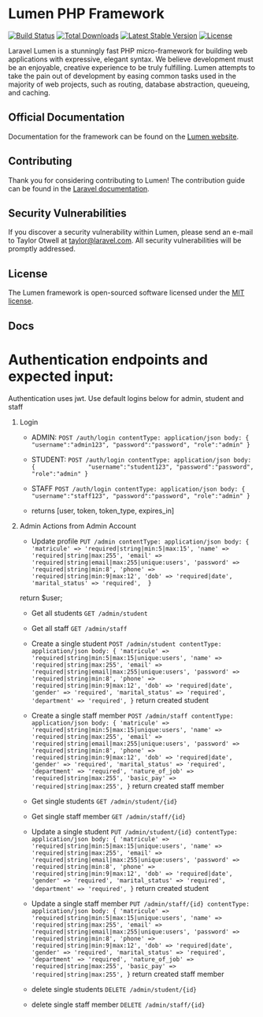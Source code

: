 # Lumen PHP Framework

[![Build Status](https://travis-ci.org/laravel/lumen-framework.svg)](https://travis-ci.org/laravel/lumen-framework)
[![Total Downloads](https://poser.pugx.org/laravel/lumen-framework/d/total.svg)](https://packagist.org/packages/laravel/lumen-framework)
[![Latest Stable Version](https://poser.pugx.org/laravel/lumen-framework/v/stable.svg)](https://packagist.org/packages/laravel/lumen-framework)
[![License](https://poser.pugx.org/laravel/lumen-framework/license.svg)](https://packagist.org/packages/laravel/lumen-framework)

Laravel Lumen is a stunningly fast PHP micro-framework for building web applications with expressive, elegant syntax. We believe development must be an enjoyable, creative experience to be truly fulfilling. Lumen attempts to take the pain out of development by easing common tasks used in the majority of web projects, such as routing, database abstraction, queueing, and caching.

## Official Documentation

Documentation for the framework can be found on the [Lumen website](https://lumen.laravel.com/docs).

## Contributing

Thank you for considering contributing to Lumen! The contribution guide can be found in the [Laravel documentation](https://laravel.com/docs/contributions).

## Security Vulnerabilities

If you discover a security vulnerability within Lumen, please send an e-mail to Taylor Otwell at taylor@laravel.com. All security vulnerabilities will be promptly addressed.

## License

The Lumen framework is open-sourced software licensed under the [MIT license](https://opensource.org/licenses/MIT).


## Docs

# Authentication endpoints and expected input:

Authentication uses jwt. Use default logins below for admin, student and staff

1. Login
    - ADMIN:
    `POST /auth/login contentType: application/json body: {               "username":"admin123", "password":"password", "role":"admin" }`
    
    - STUDENT:
    `POST /auth/login contentType: application/json body: {               "username":"student123", "password":"password", "role":"admin" }`

    - STAFF
    `POST /auth/login contentType: application/json body: {               "username":"staff123", "password":"password", "role":"admin" }`

    - returns [user, token, token_type, expires_in]

2. Admin Actions from Admin Account
    - Update profile
    `PUT /admin contentType: application/json body: {
            'matricule' => 'required|string|min:5|max:15',
            'name' => 'required|string|max:255',
            'email' => 'required|string|email|max:255|unique:users',
            'password' => 'required|string|min:8',
            'phone' => 'required|string|min:9|max:12',
            'dob' => 'required|date',
            'marital_status' => 'required', 
        }`

    return $user;
    
    - Get all students
    `GET /admin/student`

    - Get all staff
    `GET /admin/staff`

    - Create a single student
    `POST /admin/student contentType: application/json body: {
            'matricule' => 'required|string|min:5|max:15|unique:users',
            'name' => 'required|string|max:255',
            'email' => 'required|string|email|max:255|unique:users',
            'password' => 'required|string|min:8',
            'phone' => 'required|string|min:9|max:12',
            'dob' => 'required|date',
            'gender' => 'required',
            'marital_status' => 'required',
            'department' => 'required',
        }`
    return created student

    - Create a single staff member
    `POST /admin/staff contentType: application/json body: {
            'matricule' => 'required|string|min:5|max:15|unique:users',
            'name' => 'required|string|max:255',
            'email' => 'required|string|email|max:255|unique:users',
            'password' => 'required|string|min:8',
            'phone' => 'required|string|min:9|max:12',
            'dob' => 'required|date',
            'gender' => 'required',
            'marital_status' => 'required',
            'department' => 'required',
            'nature_of_job' => 'required|string|max:255',
            'basic_pay' => 'required|string|max:255',
        }`
    return created staff member

    - Get single students
    `GET /admin/student/{id}`

    - Get single staff member
    `GET /admin/staff/{id}`

    - Update a single student
    `PUT /admin/student/{id} contentType: application/json body: {
            'matricule' => 'required|string|min:5|max:15|unique:users',
            'name' => 'required|string|max:255',
            'email' => 'required|string|email|max:255|unique:users',
            'password' => 'required|string|min:8',
            'phone' => 'required|string|min:9|max:12',
            'dob' => 'required|date',
            'gender' => 'required',
            'marital_status' => 'required',
            'department' => 'required',
        }`
    return created student

    - Update a single staff member
    `PUT /admin/staff/{id} contentType: application/json body: {
            'matricule' => 'required|string|min:5|max:15|unique:users',
            'name' => 'required|string|max:255',
            'email' => 'required|string|email|max:255|unique:users',
            'password' => 'required|string|min:8',
            'phone' => 'required|string|min:9|max:12',
            'dob' => 'required|date',
            'gender' => 'required',
            'marital_status' => 'required',
            'department' => 'required',
            'nature_of_job' => 'required|string|max:255',
            'basic_pay' => 'required|string|max:255',
        }`
    return created staff member

    - delete single students
    `DELETE /admin/student/{id}`

    - delete single staff member
    `DELETE /admin/staff/{id}`

